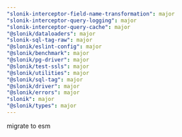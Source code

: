 ```yaml
---
"slonik-interceptor-field-name-transformation": major
"slonik-interceptor-query-logging": major
"slonik-interceptor-query-cache": major
"@slonik/dataloaders": major
"slonik-sql-tag-raw": major
"@slonik/eslint-config": major
"@slonik/benchmark": major
"@slonik/pg-driver": major
"@slonik/test-ssls": major
"@slonik/utilities": major
"@slonik/sql-tag": major
"@slonik/driver": major
"@slonik/errors": major
"slonik": major
"@slonik/types": major
---
```


migrate to esm
